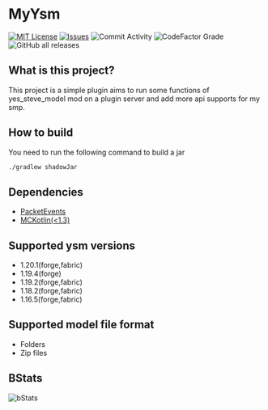 # MyYsm
[![MIT License](https://img.shields.io/github/license/Era4FunMC/MyYsmNonFull?style=for-the-badge)](LICENSE)
[![Issues](https://img.shields.io/github/issues/Era4FunMC/MyYsmNonFull?style=for-the-badge)](https://github.com/MikuMC/MikuServer/issues)
![Commit Activity](https://img.shields.io/github/commit-activity/w/Era4FunMC/MyYsmNonFull?style=for-the-badge)
![CodeFactor Grade](https://img.shields.io/codefactor/grade/github/Era4FunMC/MyYsmNonFull?style=for-the-badge)
![GitHub all releases](https://img.shields.io/github/downloads/Era4FunMC/MyYsmNonFull/total?style=for-the-badge)

## What is this project?
This project is a simple plugin aims to run some functions of yes_steve_model mod on a plugin server and add more api supports for my smp.

## How to build

You need to run the following command to build a jar

```bash
./gradlew shadowJar
```

## Dependencies
 - [PacketEvents](https://github.com/retrooper/packetevents)
 - [MCKotlin(<1.3)](https://hangar.papermc.io/4drian3d/MCKotlin)

## Supported ysm versions
 - 1.20.1(forge,fabric)
 - 1.19.4(forge)
 - 1.19.2(forge,fabric)
 - 1.18.2(forge,fabric)
 - 1.16.5(forge,fabric)

## Supported model file format
 - Folders
 - Zip files

## BStats
![bStats](https://bstats.org/signatures/bukkit/MyYsm.svg "bStats")
